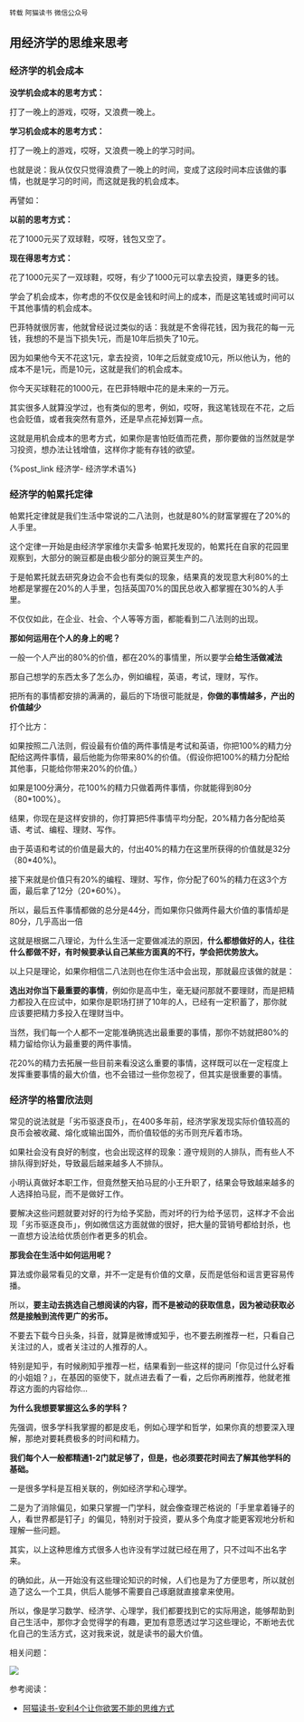 `转载` `阿猫读书` `微信公众号`

## 用经济学的思维来思考

### 经济学的机会成本

**没学机会成本的思考方式：**

打了一晚上的游戏，哎呀，又浪费一晚上。

**学习机会成本的思考方式：**

打了一晚上的游戏，哎呀，又浪费一晚上的学习时间。

也就是说：我从仅仅只觉得浪费了一晚上的时间，变成了这段时间本应该做的事情，也就是学习的时间，而这就是我的机会成本。

再譬如：

**以前的思考方式：**

花了1000元买了双球鞋，哎呀，钱包又空了。

**现在得思考方式：**

花了1000元买了一双球鞋，哎呀，有少了1000元可以拿去投资，赚更多的钱。

学会了机会成本，你考虑的不仅仅是金钱和时间上的成本，而是这笔钱或时间可以干其他事情的机会成本。

巴菲特就很厉害，他就曾经说过类似的话：我就是不舍得花钱，因为我花的每一元钱，我想的不是当下损失1元，而是10年后损失了10元。

因为如果他今天不花这1元，拿去投资，10年之后就变成10元，所以他认为，他的成本不是1元，而是10元，这就是我们的机会成本。

你今天买球鞋花的1000元，在巴菲特眼中花的是未来的一万元。

其实很多人就算没学过，也有类似的思考，例如，哎呀，我这笔钱现在不花，之后也会贬值，或者我突然有意外，还是早点花掉划算一点。

这就是用机会成本的思考方式，如果你是害怕贬值而花费，那你要做的当然就是学习投资，想办法让钱增值，这样你才能有存钱的欲望。

{%post_link 经济学- 经济学术语%}



### 经济学的帕累托定律

帕累托定律就是我们生活中常说的二八法则，也就是80%的财富掌握在了20%的人手里。

这个定律一开始是由经济学家维尔夫雷多·帕累托发现的，帕累托在自家的花园里观察到，大部分的豌豆都是由极少部分的豌豆荚生产的。

于是帕累托就去研究身边会不会也有类似的现象，结果真的发现意大利80%的土地都是掌握在20%的人手里，包括英国70%的国民总收入都掌握在30%的人手里。

不仅仅如此，在企业、社会、个人等等方面，都能看到二八法则的出现。

**那如何运用在个人的身上的呢？**

一般一个人产出的80%的价值，都在20%的事情里，所以要学会**给生活做减法**

那自己想学的东西太多了怎么办，例如编程，英语，考试，理财，写作。

把所有的事情都安排的满满的，最后的下场很可能就是，**你做的事情越多，产出的价值越少**

打个比方：

如果按照二八法则，假设最有价值的两件事情是考试和英语，你把100%的精力分配给这两件事情，最后他能为你带来80%的价值。（假设你把100%的精力分配给其他事，只能给你带来20%的价值。）

如果是100分满分，花100%的精力只做着两件事情，你就能得到80分（80*100%）。

结果，你现在是这样安排的，你打算把5件事情平均分配，20%精力各分配给英语、考试、编程、理财、写作。

由于英语和考试的价值是最大的，付出40%的精力在这里所获得的价值就是32分（80*40%)。

接下来就是价值只有20%的编程、理财、写作，你分配了60%的精力在这3个方面，最后拿了12分（20*60%）。

所以，最后五件事情都做的总分是44分，而如果你只做两件最大价值的事情却是80分，几乎高出一倍

这就是根据二八理论，为什么生活一定要做减法的原因，**什么都想做好的人，往往什么都做不好，有时候要承认自己某些方面真的不行，学会把优势放大。**

以上只是理论，如果你相信二八法则也在你生活中会出现，那就最应该做的就是：

**选出对你当下最重要的事情**，例如你是高中生，毫无疑问那就不要理财，而是把精力都投入在应试中，如果你是职场打拼了10年的人，已经有一定积蓄了，那你就应该要把精力多投入在理财当中。

当然，我们每一个人都不一定能准确挑选出最重要的事情，那你不妨就把80%的精力留给你认为最重要的两件事情。

花20%的精力去拓展一些目前来看没这么重要的事情，这样既可以在一定程度上发挥重要事情的最大价值，也不会错过一些你忽视了，但其实是很重要的事情。

### 经济学的格雷欣法则

常见的说法就是「劣币驱逐良币」，在400多年前，经济学家发现实际价值较高的良币会被收藏、熔化或输出国外，而价值较低的劣币则充斥着市场。

如果社会没有良好的制度，也会出现这样的现象：遵守规则的人排队，而有些人不排队得到好处，导致最后越来越多人不排队。

小明认真做好本职工作，但竟然整天拍马屁的小王升职了，结果会导致越来越多的人选择拍马屁，而不是做好工作。

要解决这些问题就要对好的行为给予奖励，而对坏的行为给予惩罚，这样才不会出现「劣币驱逐良币」，例如微信这方面就做的很好，把大量的营销号都给封杀，也一直想方设法给优质创作者更多的机会。

**那我会在生活中如何运用呢？**

算法或你最常看见的文章，并不一定是有价值的文章，反而是低俗和谣言更容易传播。

所以，**要主动去挑选自己想阅读的内容，而不是被动的获取信息，因为被动获取必然是接触到流传更广的劣币。**

不要去下载今日头条，抖音，就算是微博或知乎，也不要去刷推荐一栏，只看自己关注过的人，或者关注过的人推荐的人。

特别是知乎，有时候刷知乎推荐一栏，结果看到一些这样的提问「你见过什么好看的小姐姐？」，在基因的驱使下，就点进去看了一看，之后你再刷推荐，他就老推荐这方面的内容给你...

**为什么我想要掌握这么多的学科？**

先强调，很多学科我掌握的都是皮毛，例如心理学和哲学，如果你真的想要深入理解，那绝对要耗费极多的时间和精力。

**我们每个人一般都精通1-2门就足够了，但是，也必须要花时间去了解其他学科的基础。**

一是很多学科是互相关联的，例如经济学和心理学。

二是为了消除偏见，如果只掌握一门学科，就会像查理芒格说的「手里拿着锤子的人，看世界都是钉子」的偏见，特别对于投资，要从多个角度才能更客观地分析和理解一些问题。

其实，以上这种思维方式很多人也许没有学过就已经在用了，只不过叫不出名字来。

的确如此，从一开始没有这些理论知识的时候，人们也是为了方便思考，所以就创造了这么一个工具，供后人能够不需要自己琢磨就直接拿来使用。

所以，像是学习数学、经济学、心理学，我们都要找到它的实际用途，能够帮助到自己生活中，那你才会觉得学的有趣，更加有意愿透过学习这些理论，不断地去优化自己的生活方式，这对我来说，就是读书的最大价值。



相关问题：

![](/images/微信公众号图片/amaoquestion.jpg)

参考阅读：

- [阿猫读书-安利4个让你欲罢不能的思维方式](https://mp.weixin.qq.com/s/T24Hsdkko6lVFC9_dGZplQ)